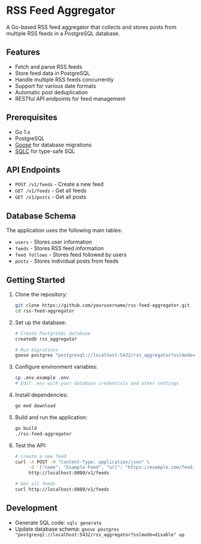 # RSS Feed Aggregator

A Go-based RSS feed aggregator that collects and stores posts from multiple RSS feeds in a PostgreSQL database.

## Features

- Fetch and parse RSS feeds
- Store feed data in PostgreSQL
- Handle multiple RSS feeds concurrently
- Support for various date formats
- Automatic post deduplication
- RESTful API endpoints for feed management

## Prerequisites

- Go 1.x
- PostgreSQL
- [Goose](https://github.com/pressly/goose) for database migrations
- [SQLC](https://sqlc.dev/) for type-safe SQL

## API Endpoints

- `POST /v1/feeds` - Create a new feed
- `GET /v1/feeds` - Get all feeds
- `GET /v1/posts` - Get all posts

## Database Schema

The application uses the following main tables:

- `users` - Stores user information
- `feeds` - Stores RSS feed information
- `feed follows` - Stores feed followed by users
- `posts` - Stores individual posts from feeds

## Getting Started

1. Clone the repository:

   ```bash
   git clone https://github.com/yourusername/rss-feed-aggregator.git
   cd rss-feed-aggregator
   ```

2. Set up the database:

   ```bash
   # Create PostgreSQL database
   createdb rss_aggregator

   # Run migrations
   goose postgres "postgresql://localhost:5432/rss_aggregator?sslmode=disable" up
   ```

3. Configure environment variables:

   ```bash
   cp .env.example .env
   # Edit .env with your database credentials and other settings
   ```

4. Install dependencies:

   ```bash
   go mod download
   ```

5. Build and run the application:

   ```bash
   go build
   ./rss-feed-aggregator
   ```

6. Test the API:

   ```bash
   # Create a new feed
   curl -X POST -H "Content-Type: application/json" \
        -d '{"name": "Example Feed", "url": "https://example.com/feed.xml"}' \
        http://localhost:8080/v1/feeds

   # Get all feeds
   curl http://localhost:8080/v1/feeds
   ```

## Development

- Generate SQL code: `sqlc generate`
- Update database schema: `goose postgres "postgresql://localhost:5432/rss_aggregator?sslmode=disable" up`
